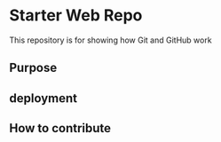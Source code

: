 # Starter Web Repo

This repository is for showing how Git and GitHub work

## Purpose

## deployment

## How to contribute